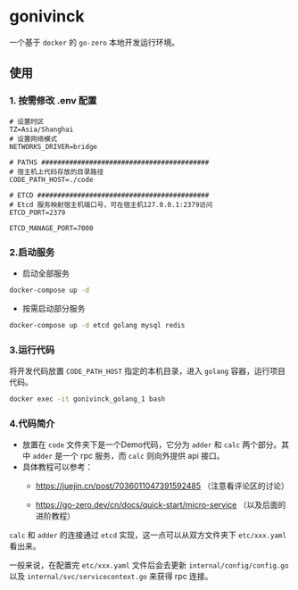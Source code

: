 # gonivinck
一个基于 `docker` 的 `go-zero` 本地开发运行环境。


## 使用
### 1. 按需修改 .env 配置
~~~env
# 设置时区
TZ=Asia/Shanghai
# 设置网络模式
NETWORKS_DRIVER=bridge

# PATHS ##########################################
# 宿主机上代码存放的目录路径
CODE_PATH_HOST=./code

# ETCD ###########################################
# Etcd 服务映射宿主机端口号，可在宿主机127.0.0.1:2379访问
ETCD_PORT=2379

ETCD_MANAGE_PORT=7000
~~~

### 2.启动服务
- 启动全部服务
```bash
docker-compose up -d
```
- 按需启动部分服务
```bash
docker-compose up -d etcd golang mysql redis
```

### 3.运行代码
将开发代码放置 `CODE_PATH_HOST` 指定的本机目录，进入 `golang` 容器，运行项目代码。
~~~bash
docker exec -it gonivinck_golang_1 bash
~~~

### 4.代码简介
- 放置在 `code` 文件夹下是一个Demo代码，它分为 `adder` 和 `calc` 两个部分。其中 `adder` 是一个 rpc 服务，而 `calc` 则向外提供 api 接口。
- 具体教程可以参考：
    - https://juejin.cn/post/7036011047391592485 （注意看评论区的讨论）

    - https://go-zero.dev/cn/docs/quick-start/micro-service （以及后面的进阶教程）


 `calc` 和 `adder` 的连接通过 `etcd` 实现，这一点可以从双方文件夹下 `etc/xxx.yaml` 看出来。
 
 一般来说，在配置完 `etc/xxx.yaml` 文件后会去更新 `internal/config/config.go` 以及 `internal/svc/servicecontext.go` 来获得 rpc 连接。
